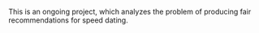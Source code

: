 This is an ongoing project, which analyzes the problem of producing fair recommendations for speed dating.
